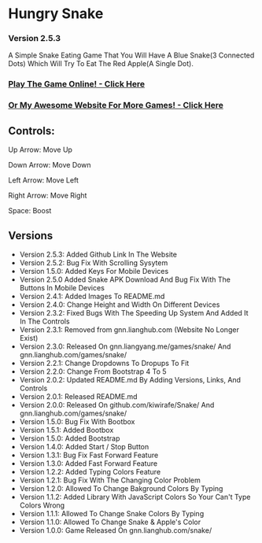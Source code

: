 # Hungry Snake
### Version 2.5.3
A Simple Snake Eating Game That You Will Have A Blue Snake(3 Connected Dots) Which Will Try To Eat The Red Apple(A Single Dot).

### [Play The Game Online! - Click Here](https://gnn.datavisdev.com/games/snake/)
### [Or My Awesome Website For More Games! - Click Here](https://gnn.datavisdev.com/)

## Controls:
Up Arrow: Move Up

Down Arrow: Move Down

Left Arrow: Move Left

Right Arrow: Move Right

Space: Boost

## Versions
*   Version 2.5.3: Added Github Link In The Website
*   Version 2.5.2: Bug Fix With Scrolling Sysytem
*   Version 1.5.0: Added Keys For Mobile Devices
*   Version 2.5.0 Added Snake APK Download And Bug Fix With The Buttons In Mobile Devices
*   Version 2.4.1: Added Images To README.md
*   Version 2.4.0: Change Height and Width On Different Devices
*   Version 2.3.2: Fixed Bugs With The Speeding Up System And Added It In The Controls
*   Version 2.3.1: Removed from gnn.lianghub.com (Website No Longer Exist)
*   Version 2.3.0: Released On gnn.liangyang.me/games/snake/ And gnn.lianghub.com/games/snake/
*   Version 2.2.1: Change Dropdowns To Dropups To Fit
*   Version 2.2.0: Change From Bootstrap 4 To 5
*   Version 2.0.2: Updated README.md By Adding Versions, Links, And Controls
*   Version 2.0.1: Released README.md
*   Version 2.0.0: Released On github.com/kiwirafe/Snake/ And gnn.lianghub.com/games/snake/
*   Version 1.5.0: Bug Fix With Bootbox
*   Version 1.5.1: Added Bootbox
*   Version 1.5.0: Added Bootstrap
*   Version 1.4.0: Added Start / Stop Button
*   Version 1.3.1: Bug Fix Fast Forward Feature
*   Version 1.3.0: Added Fast Forward Feature
*   Version 1.2.2: Added Typing Colors Feature
*   Version 1.2.1: Bug Fix With The Changing Color Problem
*   Version 1.2.0: Allowed To Change Bakground Colors By Typing
*   Version 1.1.2: Added Library With JavaScript Colors So Your Can't Type Colors Wrong
*   Version 1.1.1: Allowed To Change Snake Colors By Typing
*   Version 1.1.0: Allowed To Change Snake & Apple's Color
*   Version 1.0.0: Game Released On gnn.lianghub.com/snake/
